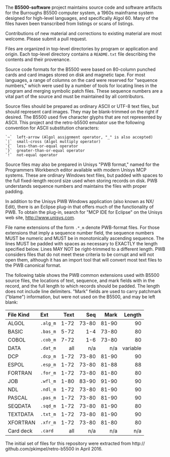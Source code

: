 The **B5500-software** project maintains source code and software
artifacts for the Burroughs B5500 computer system, a 1960s mainframe
system designed for high-level languages, and specifically Algol 60.
Many of the files haven been transcribed from listings or scans of
listings.

Contributions of new material and corrections to existing material are
most welcome. Please submit a pull request.

Files are organized in top-level directories by program or application
and origin. Each top-level directory contains a `README.txt` file
describing the contents and their provenance.

Source code formats for the B5500 were based on 80-column punched cards
and card images stored on disk and magnetic tape. For most languages, a
range of columns on the card were reserved for "sequence numbers," which
were used by a number of tools for locating lines in the program and
merging symbolic patch files. These sequence numbers are a vital part of
the source and must be maintained by all contributors.

Source files should be prepared as ordinary ASCII or UTF-8 text files,
but should represent card images. They may be blank-trimmed on the right
if desired. The B5500 used five character glyphs that are not
represented by ASCII. This project and the retro-b5500 emulator use the
following convention for ASCII substitution characters:

    `~`  left-arrow (Algol assignment operator, "_" is also accepted)
    `|`  small-cross (Algol multiply operator)
    `{`  less-than-or-equal operator
    `}`  greater-than-or-equal operator
    `!`  not-equal operator

Source files may also be prepared in Unisys "PWB format," named for the
Programmers Workbench editor available with modern Unisys MCP systems.
These are ordinary Windows text files, but padded with spaces to the
full fixed-length record size used when storing records on disk. PWB
understands sequence numbers and maintains the files with proper
padding.

In addition to the Unisys PWB Windows application (also known as NX/
Edit), there is an Eclipse plug-in that offers much of the functionality
of PWB. To obtain the plug-in, search for "MCP IDE for Eclipse" on the
Unisys web site, http://www.unisys.com.

File name extensions of the form `.*_m` denote PWB-format files. For
those extensions that imply a sequence number field, the sequence
numbers MUST be numeric and MUST be in monotonically ascending sequence.
The lines MUST be padded with spaces as necessary to EXACTLY the length
specified below. Lines MAY NOT be right-trimmed to a different length.
PWB considers files that do not meet these criteria to be corrupt and
will not open them, although it has an import tool that will convert
most text files to the PWB canonical format.

The following table shows the PWB common extensions used with B5500
source files, the locations of text, sequence, and mark fields with in
the record, and the full length to which records should be padded. The
length does not include line delimiters. "Mark" fields are used to carry
patchmark ("blame") information, but were not used on the B5500, and may
be left blank:

|File Kind  |Ext     | Text|  Seq| Mark|   Length|
|:----------|:-------|----:|----:|----:|--------:|
|ALGOL      |`.alg_m`| 1-72|73-80|81-90|       90|
|BASIC      |`.bas_m`| 5-72|  1-4|73-80|       80|
|COBOL      |`.cob_m`| 7-72|  1-6|73-80|       80|
|DATA       |`.dat_m`|  all|  n/a|  n/a| variable|
|DCP        |`.dcp_m`| 1-72|73-80|81-90|       90|
|ESPOL      |`.esp_m`| 1-72|73-80|81-88|       88|
|FORTRAN    |`.for_m`| 1-72|73-80|81-80|       80|
|JOB        |`.wfl_m`| 1-80|83-90|91-90|       90|
|NDL        |`.ndl_m`| 1-72|73-80|81-90|       90|
|PASCAL     |`.pas_m`| 1-72|73-80|81-90|       90|
|SEQDATA    |`.sqd_m`| 1-72|73-80|81-90|       80|
|TEXTDATA   |`.txt_m`| 1-72|73-80|81-90|       90|
|XFORTRAN   |`.xfr_m`| 1-72|73-80|81-80|       80|
|Card deck  |`.card` |  all|  n/a|  n/a|      n/a|

The initial set of files for this repository were extracted from http://
github.com/pkimpel/retro-b5500 in April 2016.

